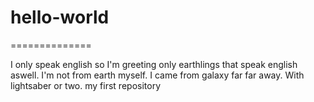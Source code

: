 # hello-world
==============

I only speak english so I'm greeting only earthlings that speak english aswell.
I'm not from earth myself. I came from galaxy far far away. With lightsaber or two.
my first repository
